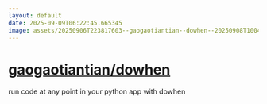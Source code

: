 ```yaml
---
layout: default
date: 2025-09-09T06:22:45.665345
image: assets/20250906T223817603--gaogaotiantian--dowhen--20250908T100445792--cropped.png
---
```


# [gaogaotiantian/dowhen](https://github.com/gaogaotiantian/dowhen)

run code at any point in your python app with dowhen
